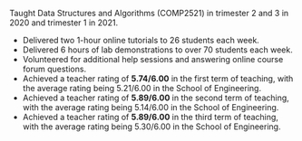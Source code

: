 Taught Data Structures and Algorithms (COMP2521) in trimester 2 and 3 in 2020 and trimester 1 in 2021.

-   Delivered two 1-hour online tutorials to 26 students each week.
-   Delivered 6 hours of lab demonstrations to over 70 students each week.
-   Volunteered for additional help sessions and answering online course forum questions.
-   Achieved a teacher rating of **5.74/6.00** in the first term of teaching, with the average rating being 5.21/6.00 in the School of Engineering.
-   Achieved a teacher rating of **5.89/6.00** in the second term of teaching, with the average rating being 5.14/6.00 in the School of Engineering.
-   Achieved a teacher rating of **5.89/6.00** in the third term of teaching, with the average rating being 5.30/6.00 in the School of Engineering.
